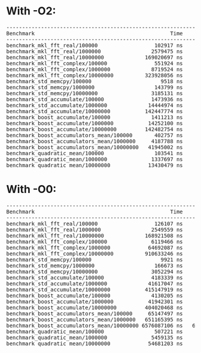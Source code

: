 # With -O2:
<pre>
-------------------------------------------------------------------------------------
Benchmark                                           Time             CPU   Iterations
-------------------------------------------------------------------------------------
benchmark_mkl_fft_real/100000                  102917 ns       102755 ns         6006
benchmark_mkl_fft_real/1000000                2579475 ns      2571894 ns          255
benchmark_mkl_fft_real/10000000             169020697 ns    168699146 ns            4
benchmark_mkl_fft_complex/100000               551924 ns       548852 ns         1254
benchmark_mkl_fft_complex/1000000             8719524 ns      8517655 ns           71
benchmark_mkl_fft_complex/10000000          323928056 ns    322958382 ns            2
benchmark_std_memcpy/100000                      9518 ns         9507 ns        73159
benchmark_std_memcpy/1000000                   143799 ns       143547 ns         4932
benchmark_std_memcpy/10000000                 3185131 ns      3172664 ns          222
benchmark_std_accumulate/100000               1473936 ns      1454356 ns          486
benchmark_std_accumulate/1000000             14444974 ns     14388304 ns           49
benchmark_std_accumulate/10000000           142447774 ns    142270890 ns            5
benchmark_boost_accumulate/100000             1411213 ns      1409248 ns          498
benchmark_boost_accumulate/1000000           14252100 ns     14232997 ns           49
benchmark_boost_accumulate/10000000         142482754 ns    142284057 ns            5
benchmark_boost_accumulators_mean/100000       402757 ns       402261 ns         1736
benchmark_boost_accumulators_mean/1000000     4187788 ns      4179808 ns          167
benchmark_boost_accumulators_mean/10000000   41945002 ns     41821085 ns           17
benchmark_quadratic_mean/100000                103541 ns       103212 ns         6966
benchmark_quadratic_mean/1000000              1337697 ns      1332065 ns          527
benchmark_quadratic_mean/10000000            13430479 ns     13404835 ns           52
</pre>

# With -O0:
<pre>
-------------------------------------------------------------------------------------
Benchmark                                           Time             CPU   Iterations
-------------------------------------------------------------------------------------
benchmark_mkl_fft_real/100000                  126107 ns       125802 ns         6221
benchmark_mkl_fft_real/1000000                2549559 ns      2539847 ns          259
benchmark_mkl_fft_real/10000000             168921508 ns    168599953 ns            4
benchmark_mkl_fft_complex/100000              6119466 ns      6109368 ns          113
benchmark_mkl_fft_complex/1000000            64692087 ns     64595691 ns            8
benchmark_mkl_fft_complex/10000000          910633246 ns    908886870 ns            1
benchmark_std_memcpy/100000                      9921 ns         9909 ns        70782
benchmark_std_memcpy/1000000                   166673 ns       166268 ns         4702
benchmark_std_memcpy/10000000                 3052294 ns      3043990 ns          223
benchmark_std_accumulate/100000               4183339 ns      4178605 ns          170
benchmark_std_accumulate/1000000             41617047 ns     41552299 ns           17
benchmark_std_accumulate/10000000           415147919 ns    414623553 ns            2
benchmark_boost_accumulate/100000             4130205 ns      4096074 ns          175
benchmark_boost_accumulate/1000000           41942301 ns     41746153 ns           17
benchmark_boost_accumulate/10000000         404020468 ns    403487151 ns            2
benchmark_boost_accumulators_mean/100000     65147497 ns     65083617 ns           11
benchmark_boost_accumulators_mean/1000000   651165395 ns    650523348 ns            1
benchmark_boost_accumulators_mean/10000000 6576087106 ns   6568266116 ns            1
benchmark_quadratic_mean/100000                507221 ns       506570 ns         1387
benchmark_quadratic_mean/1000000              5459135 ns      5448857 ns          128
benchmark_quadratic_mean/10000000            54681203 ns     54595713 ns           13
</pre>

